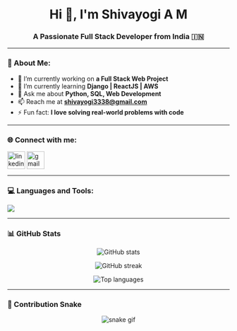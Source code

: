 <!-- Profile Banner -->


<h1 align="center">Hi 👋, I'm Shivayogi A M</h1>
<h3 align="center">A Passionate Full Stack Developer from India 🇮🇳</h3>

---

### 💫 About Me:
- 🔭 I’m currently working on **a Full Stack Web Project**
- 🌱 I’m currently learning **Django | ReactJS | AWS**
- 💬 Ask me about **Python, SQL, Web Development**
- 📫 Reach me at **shivayogi3338@gmail.com**
- ⚡ Fun fact: **I love solving real-world problems with code**

---

### 🌐 Connect with me:
<p align="left">
<a href="https://www.linkedin.com/in/shivayogi03/" target="blank"><img align="center" src="https://skillicons.dev/icons?i=linkedin" alt="linkedin" height="40"/></a>
<a href="mailto:shivayogi3338@gmail.com"><img align="center" src="https://skillicons.dev/icons?i=gmail" alt="gmail" height="40"/></a>
</p>

---

### 💻 Languages and Tools:
<p align="left">
  <img src="https://skillicons.dev/icons?i=python,django,html,css,js,react,git,github,linux,mysql" />
</p>

---
### 📊 GitHub Stats
<p align="center">
  <img src="https://github-readme-stats.vercel.app/api?username=ShivayogiAM&show_icons=true&theme=tokyonight" alt="GitHub stats" />
</p>

<p align="center">
  <img src="https://github-readme-streak-stats.herokuapp.com/?user=ShivayogiAM&theme=tokyonight" alt="GitHub streak" />
</p>

<p align="center">
  <img src="https://github-readme-stats.vercel.app/api/top-langs/?username=ShivayogiAM&layout=compact&theme=tokyonight" alt="Top languages" />
</p>

---

### 🐍 Contribution Snake
<p align="center">
  <img src="https://github.com/ShivayogiAM/ShivayogiAM/blob/output/github-contribution-grid-snake.svg" alt="snake gif" />
</p>

